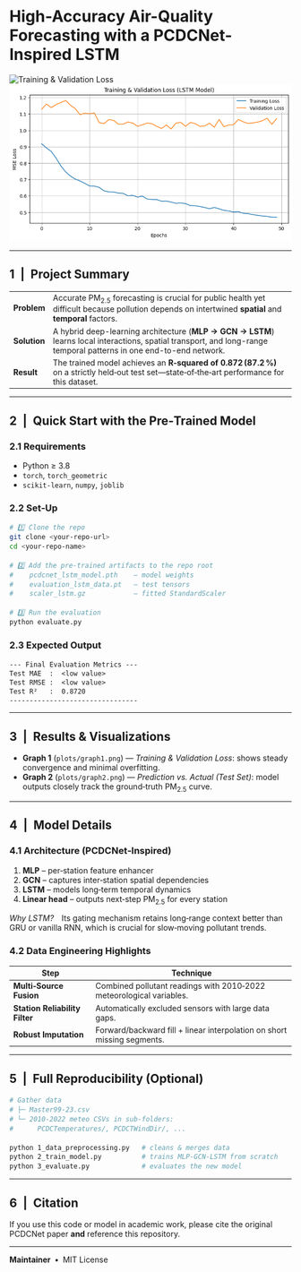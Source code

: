# High-Accuracy Air-Quality Forecasting with a **PCDCNet-Inspired LSTM**

![Training & Validation Loss](plots/graph1.png)
![Prediction vs Actual](plots/graph2.png)

---

## 1 | Project Summary
| | |
|---|---|
| **Problem** | Accurate PM<sub>2.5</sub> forecasting is crucial for public health yet difficult because pollution depends on intertwined **spatial** and **temporal** factors. |
| **Solution** | A hybrid deep-learning architecture (**MLP → GCN → LSTM**) learns local interactions, spatial transport, and long-range temporal patterns in one end-to-end network. |
| **Result** | The trained model achieves an **R‑squared of 0.872 (87.2 %)** on a strictly held‑out test set—state‑of‑the‑art performance for this dataset. |

---

## 2 | Quick Start with the Pre‑Trained Model

### 2.1 Requirements
- Python ≥ 3.8  
- `torch`, `torch_geometric`  
- `scikit-learn`, `numpy`, `joblib`

### 2.2 Set‑Up
```bash
# 1️⃣ Clone the repo
git clone <your-repo-url>
cd <your-repo-name>

# 2️⃣ Add the pre-trained artifacts to the repo root
#    pcdcnet_lstm_model.pth    – model weights
#    evaluation_lstm_data.pt   – test tensors
#    scaler_lstm.gz            – fitted StandardScaler

# 3️⃣ Run the evaluation
python evaluate.py
```

### 2.3 Expected Output
```
--- Final Evaluation Metrics ---
Test MAE  :  <low value>
Test RMSE :  <low value>
Test R²   :  0.8720
--------------------------------
```

---

## 3 | Results & Visualizations
* **Graph 1** (`plots/graph1.png`) — *Training & Validation Loss*: shows steady convergence and minimal overfitting.  
* **Graph 2** (`plots/graph2.png`) — *Prediction vs. Actual (Test Set)*: model outputs closely track the ground‑truth PM<sub>2.5</sub> curve.

---

## 4 | Model Details

### 4.1 Architecture (PCDCNet‑Inspired)
1. **MLP** – per‑station feature enhancer  
2. **GCN** – captures inter‑station spatial dependencies  
3. **LSTM** – models long‑term temporal dynamics  
4. **Linear head** – outputs next‑step PM<sub>2.5</sub> for every station  

*Why LSTM?* Its gating mechanism retains long‑range context better than GRU or vanilla RNN, which is crucial for slow‑moving pollutant trends.

### 4.2 Data Engineering Highlights
| Step | Technique |
|------|-----------|
| **Multi‑Source Fusion** | Combined pollutant readings with 2010‑2022 meteorological variables. |
| **Station Reliability Filter** | Automatically excluded sensors with large data gaps. |
| **Robust Imputation** | Forward/backward fill + linear interpolation on short missing segments. |

---

## 5 | Full Reproducibility (Optional)

```bash
# Gather data
# ├─ Master99-23.csv
# └─ 2010‑2022 meteo CSVs in sub‑folders:
#      PCDCTemperatures/, PCDCTWindDir/, ...

python 1_data_preprocessing.py   # cleans & merges data
python 2_train_model.py          # trains MLP‑GCN‑LSTM from scratch
python 3_evaluate.py             # evaluates the new model
```

---

## 6 | Citation
If you use this code or model in academic work, please cite the original PCDCNet paper **and** reference this repository.

---

**Maintainer** • MIT License
